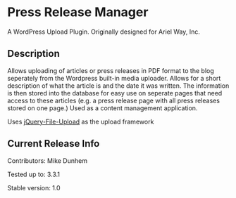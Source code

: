 Press Release Manager
=======

A WordPress Upload Plugin. Originally designed for Ariel Way, Inc.

Description
-----------------------------------

Allows uploading of articles or press releases in PDF format to the blog seperately from
the Wordpress built-in media uploader. Allows for a short description of what the article
is and the date it was written. The information is then stored into the database for easy
use on seperate pages that need access to these articles (e.g. a press release page with
all press releases stored on one page.) Used as a content management application.

Uses [jQuery-File-Upload](http://blueimp.github.com/jQuery-File-Upload/) as the upload framework

Current Release Info
-----------------------------------
Contributors: Mike Dunhem

Tested up to: 3.3.1

Stable version: 1.0